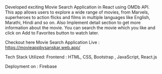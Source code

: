 Developed exciting Movie Search Application in React using OMDb API.
This app allows users to explore a wide range of movies, from Marvels, superheroes to action flicks and films in multiple languages like English, Marathi, Hindi and so on.
Also Implement detail section to get more information about the movie. You can search the movie which you like and click on Add to Favorites button to watch later.

Checkout here Movie Search Application Live : https://movieappbysanskar.web.app/

Tech Stack Utilized:
Frontend : HTML, CSS, Bootstrap , JavaScript, React.js

Deployment on : Firebase
